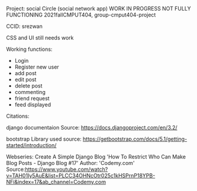 Project: social Circle (social network app)
WORK IN PROGRESS NOT FULLY FUNCTIONING
2021fallCMPUT404, group-cmput404-project

CCID: srezwan

CSS and UI still needs work 

Working functions:
- Login
- Register new user
- add post
- edit post
- delete post
- commenting
- friend request
- feed displayed


Citations:

django documentaion
Source: https://docs.djangoproject.com/en/3.2/


bootstrap Library used
source: https://getbootstrap.com/docs/5.1/getting-started/introduction/

Webseries: Create A Simple Django Blog
'How To Restrict Who Can Make Blog Posts - Django Blog #17' 
Author: 'Codemy.com'
Source:https://www.youtube.com/watch?v=TAH01Iy5AuE&list=PLCC34OHNcOtr025c1kHSPrnP18YPB-NFi&index=17&ab_channel=Codemy.com


